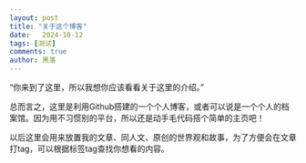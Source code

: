 ```yaml
---
layout: post
title: "关于这个博客"
date:   2024-10-12
tags: [测试]
comments: true
author: 黑落
---
```


“你来到了这里，所以我想你应该看看关于这里的介绍。”

<!-- more -->

总而言之，这里是利用Github搭建的一个个人博客，或者可以说是一个个人的档案馆。因为用不习惯别的平台，所以还是动手毛代码搭个简单的主页吧！

以后这里会用来放置我的文章、同人文、原创的世界观和故事，为了方便会在文章打tag，可以根据标签tag查找你想看的内容。


